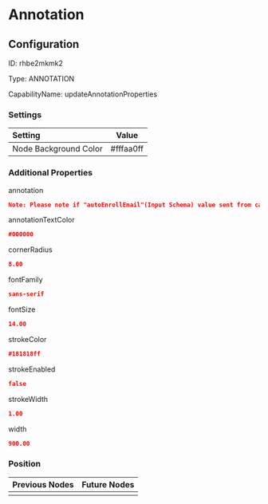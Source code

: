 # Annotation
## Configuration
ID:  rhbe2mkmk2

Type: ANNOTATION 

CapabilityName: updateAnnotationProperties

### Settings
| Setting | Value  |
| :------------------------ | ---------------------------------------- |
| Node Background Color | #fffaa0ff | 

 




### Additional Properties
annotation
 ```json 
Note: Please note if "autoEnrollEmail"(Input Schema) value sent from calling flow is "true", it will be assumed that "email"(Input Schema) has already been verified and user will not be prompted to enter the OTP while registering this email device in this flow.
```


annotationTextColor
 ```json 
#000000
```


cornerRadius
 ```json 
8.00
```


fontFamily
 ```json 
sans-serif
```


fontSize
 ```json 
14.00
```


strokeColor
 ```json 
#181818ff
```


strokeEnabled
 ```json 
false
```


strokeWidth
 ```json 
1.00
```


width
 ```json 
900.00
```




### Position
| Previous Nodes | Future Nodes |
| :------------- | ------------ |
|  |  |